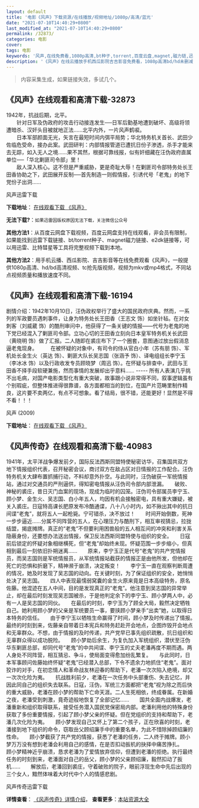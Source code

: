 ```yaml
---
layout: default
title: '电影《风声》下载资源/在线播放/视频地址/1080p/高清/蓝光'
date: "2021-07-10T14:40:29+0800"
last_modified_at: "2021-07-10T14:40:29+0800"
permalink: /32873/
categories: 电影
cover:
tags: 电影
keywords: '风声,在线免费看,1080p高清,bt种子,torrent,百度云盘,magnet,磁力链,迅雷下载资源'
description: '《风声》在线云播放手机西瓜影院吉吉影音免费看，1080p高清bd/hd未删减完整版和tc抢先枪版，mkv/mp4格式，附带bt/torrent种子、magnet/磁力链、百度云盘、网盘资源迅雷下载链接'
---
```


>内容采集生成，如果链接失效，多试几个。


## 《风声》在线观看和高清下载-32873

1942年，抗战后期，北平。<br />　　针对日军及伪政府的攻击行动接连发生──日军后勤基地遭到破坏、高级将领遭暗杀、汉奸头目被就地正法……北平内外，一片风声鹤唳。<br />　　日本军部颜面无光，矢言在最短时间内弭平局势；华北特务机关首长、武田少佐临危受命，接办此案。武田研判：内部情报管道已遭抗日份子渗透，杀手才能来去无踪，如入无人之境……果不其然，根据可靠线报，似有奸细藏在汪伪政府直属单位──「华北剿匪司令部」里！<br />　　敌人深入核心。这不但是严重威胁，更是奇耻大辱！在剿匪司令部特务处长王田香协助之下，武田展开反制──首先制造一则假情报，引诱代号「老鬼」的地下党份子出洞&hellip;…


风声迅雷下载

**下载地址**： [在线观看下载 《风声》](https://www.993dy.com//vod-detail-id-15895.html) 


**无法下载?**：`如果迅雷因版权原因无法下载，关注微信公众号 `

**其他方法1**：从百度云网盘下载视频，百度云网盘支持在线观看，非会员有限制，如果能找到迅雷下载链接、bt/torrent种子、magnet磁力链接、e2dk链接等，可以用迅雷、比特彗星等工具将完整视频下载到本地。

**其他方法2**：用手机云播、西瓜影院、吉吉影音等在线免费观看《风声》，一般提供1080p高清、hd/bd高清视频、tc抢先版视频，视频为mkv或mp4格式，不同站点视频质量和播放速度不同。


## 《风声》在线观看和高清下载-16194

剧情介绍：1942年10月10日，汪伪政权举行了盛大的国民政府庆典。然而，一系列的军政要员遇刺事件，让身为特务处长王田香（王志文 饰）如坐针毡。在对女刺客（刘威葳 饰）的酷刑审问中，他获得了一条关键的情报——代号为老鬼的地下党已经混入了剿匪司令部。立功心切的王田香立刻向日本皇军特务机关长武田（黄晓明 饰）做了汇报。二人随即在裘庄布下了一个圈套，意图通过放出假消息逼老鬼现身。  　　在被怀疑的对象中，有司令的侍从官白小年（苏有朋 饰）、军机处长金生火（英达 饰）、剿匪大队长吴志国（张涵予 饰）、译电组组长李宁玉（李冰冰 饰）以及行政收发专员顾晓梦（周迅 饰）。在怀疑与排查中，武田与王田香不择手段软硬兼施，然而事情的发展却出乎意料…… ----- 所有人表演几乎挑不出毛病，对国产电影类型化有重大突破，故事跟小说非常得不同，叙事逻辑虽有个别瑕疵，但整体推进得很靠谱，各方面都相当的到位，在国产片范畴里制作精良，这片要不卖两亿，有点不可想象。看了结局，很不错，还能更好！显然是不得不看！！！


风声 (2009)

**下载地址**： [在线观看下载 《风声》](https://www.btbtdy.me/btdy/dy4177.html) 


## 《风声传奇》在线观看和高清下载-40983

1941年，太平洋战争爆发前夕，国际反法西斯同盟特使秘密访华，召集国共双方地下情报组织代表，召开秘密会议，商讨双方在敌占区对日情报的工作配合。汪伪特务机关大肆布置抓捕行动，不料却意外扑空。与此同时，汪伪破获一军统情报站，通过对交通员的严刑逼供，得知密电情报从汪伪司令部内部泄漏。</div>　　破败、神秘的裘庄，昔日灭门血案的现场，现成为临时的囚笼。汪伪司令部属员李宁玉、顾小梦、金生火、吴志国、白小年五人，均因有机会接触密电，具有重大嫌疑，被关入裘庄。日寇特高课长肥原发布冷酷通谍，八十八小时内，如不揪出其中的抗日间谍&ldquo;老鬼”，就将五人一起枪毙。宁可错杀，决不放过！　　时间开始倒数，死神一步步逼近……分属不同阵营的五人，在心理压力与酷刑下，相互审视猜忌，拉拢结盟，揭底摊牌。真正的“老鬼”不但要利用困兽般的五人相互间的冲突和利害关系隐蔽身份，还要想办法送出情报，保卫反法西斯同盟特使与组织的安全。</div>　　日寇前后锁定的怀疑对象相继横死，但&ldquo;老鬼”却始终未现。怀疑范围一步步缩小，但真相到最后一刻依旧扑朔迷离&hellip;…　　原来，李宁玉正是代号“老鬼”的共产党情报员，而吴志国则是军统情报员，从军统情报站截获的情报正是由他所发，但他却在死亡的恐惧和折磨下，精神濒于崩溃，决定叛变！　　李宁玉一直在观察判断周遭的情况，她及时发现了吴志国的动向。在关键时刻，为了保证组织的安全，她悄悄处决了吴志国。</div>　　四人中表现最懦弱窝囊的金生火原来竟是日本高级特务，原名佐藤。他混迹在五人中间，目的是发现真正的“老鬼”。他注意到吴志国的异常举止，却在最后时刻发现吴志国被杀，于是他判定余下的李宁玉、顾小梦两人中，必有一人是吴志国的同伙。</div>　　在最后的时刻，李宁玉为了顾全大局，毅然决定牺牲自己。她利用顾小梦的父亲是军统要员一事，要挟顾小梦亲手&ldquo;出卖”她，以取得日本特务的信任。</div>　　由于李宁玉以牺牲生命赢得了时间，顾小梦及时传递出了情报。</div>　　最终的时刻到来，佐藤亲自带着日本宪兵和特务赶赴开会地点，企图炸毁开会地点和无辜群众。不想，由于情报的及时传递，共产党早已事先组织疏散，抗日组织和无辜群众得以成功脱险。</div>　　顾小梦劫后余生，为复仇加入军统组织，潜伏至汪伪华东剿匪总部，却同代号&ldquo;老鬼”的中共间谍、李宁玉的丈夫老潘再度不期而遇。两人身处不同阵营，相互猜忌、争斗，使局面变得愈加纷乱繁复。</div>　　与此同时，日本军事顾问佐藤始终怀疑&ldquo;老鬼”已经潜入总部，下令不遗余力地抓住“老鬼”。面对狡诈的对手，在初恋情人和革命战友林迎春的帮助下，老潘一次次陷入绝境，却又一次次化险为夷。</div>　　抗战胜利前夕，老潘在一次任务中头部重伤、失去记忆，并因此同自己的组织失去联系。日寇，汪伪，军统三方面都把“老鬼”视为除之而后快的重大威胁，老潘在顾小梦的帮助下亡命天涯。二人生死相依，终成眷属。在新婚之夜，老潘受到刺激，竟奇迹般地恢复了全部记忆&hellip;…　　国共全面内战爆发，老潘重新和组织取得联系，接受任务潜入国民党保密局内部。老潘利用他的特殊身份获取了多份重要情报，引起了顾小梦父亲的怀疑。但在党组织的支持和帮助下，老潘几次化险为夷。</div>　　顾小梦发现自己又怀上了第二个孩子，正在欣喜的时刻，老潘接到地下组织的命令，窃取岳父顾绍廉手中的重要名单，为此不惜除掉顾绍廉的性命。</div>　　顾小梦截获了共产党的情报，获悉了老潘的任务，二人终于摊牌。顾小梦万万没有想到老潘会利用自己的感情，在是否扣动扳机的抉择中痛苦挣扎。</div>　　顾小梦精神近乎崩溃，恳求老潘为了爱情放弃信仰，但遭到老潘的拒绝。执行最终任务的时刻到来，老潘面对自己的岳父，顾小梦的父亲顾绍廉，毅然扣动了扳机&hellip;…　　解放后，老潘回到裘庄，守着破败的院子，眼前浮现生命中先后出现的三个女人，黯然体味着大时代中个人的情感悲剧。</div>


风声传奇迅雷下载

**详情查看**： [《风声传奇》详情介绍](/movie/40983/)， **查看更多**：[本站资源大全](/movie/t/all/)

